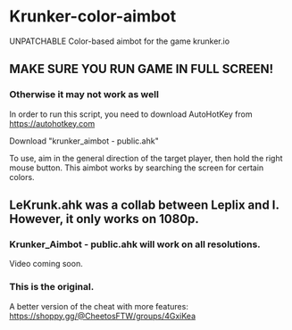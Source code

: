 # Krunker-color-aimbot
UNPATCHABLE Color-based aimbot for the game krunker.io 

## MAKE SURE YOU RUN GAME IN FULL SCREEN! 
### Otherwise it may not work as well 

In order to run this script, you need to download AutoHotKey from https://autohotkey.com 

Download "krunker_aimbot - public.ahk" 

To use, aim in the general direction of the target player, then hold the right mouse button. 
This aimbot works by searching the screen for certain colors. 

## LeKrunk.ahk was a collab between Leplix and I. However, it only works on 1080p. 
### Krunker_Aimbot - public.ahk will work on all resolutions. 

Video coming soon. 

### This is the original. 

A better version of the cheat with more features: https://shoppy.gg/@CheetosFTW/groups/4GxiKea 
